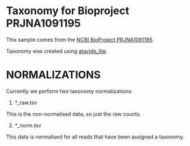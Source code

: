 # Taxonomy for Bioproject PRJNA1091195

This sample comes from the [NCBI BioProject PRJNA1091195](https://www.ncbi.nlm.nih.gov/bioproject/?term=PRJNA1091195).

Taxonomy was created using [atavide_lite](https://github.com/linsalrob/atavide_lite).



# NORMALIZATIONS

Currently we perform two taxonomy normalizations:

1. *_raw.tsv

This is the non-normalised data, so just the raw counts. 

2. *_norm.tsv

This data is normalised for all reads that have been assigned a taxonomy.

